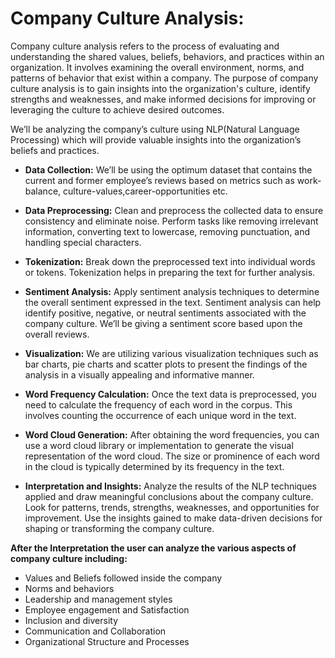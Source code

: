 # Company Culture Analysis:

Company culture analysis refers to the process of evaluating and understanding the shared values, beliefs, behaviors, and practices within an organization. It involves examining the overall environment, norms, and patterns of behavior that exist within a company. The purpose of company culture analysis is to gain insights into the organization's culture, identify strengths and weaknesses, and make informed decisions for improving or leveraging the culture to achieve desired outcomes.

We’ll be analyzing the company’s culture using NLP(Natural Language Processing) which will provide valuable insights into the organization’s beliefs and practices.

* **Data Collection:** We’ll be using the optimum dataset that contains the current and former employee’s reviews based on metrics such as work-balance, culture-values,career-opportunities etc.

* **Data Preprocessing:** Clean and preprocess the collected data to ensure consistency and eliminate noise. Perform tasks like removing irrelevant information, converting text to lowercase, removing punctuation, and handling special characters.

* **Tokenization:** Break down the preprocessed text into individual words or tokens. Tokenization helps in preparing the text for further analysis.

* **Sentiment Analysis:** Apply sentiment analysis techniques to determine the overall sentiment expressed in the text. Sentiment analysis can help identify positive, negative, or neutral sentiments associated with the company culture. We’ll be giving a sentiment score based upon the overall reviews.

* **Visualization:** We are utilizing various visualization techniques such as bar charts, pie charts and scatter plots to present the findings of the analysis in a visually appealing and informative manner.

* **Word Frequency Calculation:** Once the text data is preprocessed, you need to calculate the frequency of each word in the corpus. This involves counting the occurrence of each unique word in the text.

* **Word Cloud Generation:** After obtaining the word frequencies, you can use a word cloud library or implementation to generate the visual representation of the word cloud. The size or prominence of each word in the cloud is typically determined by its frequency in the text.

* **Interpretation and Insights:** Analyze the results of the NLP techniques applied and draw meaningful conclusions about the company culture. Look for patterns, trends, strengths, weaknesses, and opportunities for improvement. Use the insights gained to make data-driven decisions for shaping or transforming the company culture.

**After the Interpretation the user can analyze the various aspects of company culture including:**
* Values and Beliefs followed inside the company
* Norms and behaviors
* Leadership and management styles
* Employee engagement and Satisfaction
* Inclusion and diversity
* Communication and Collaboration
* Organizational Structure and Processes


